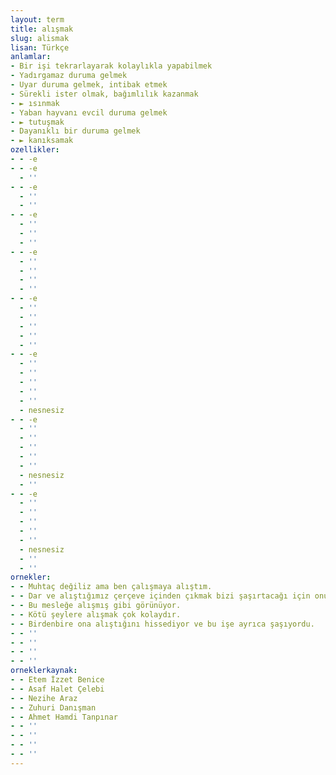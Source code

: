 ```yaml
---
layout: term
title: alışmak
slug: alismak
lisan: Türkçe
anlamlar:
- Bir işi tekrarlayarak kolaylıkla yapabilmek
- Yadırgamaz duruma gelmek
- Uyar duruma gelmek, intibak etmek
- Sürekli ister olmak, bağımlılık kazanmak
- ► ısınmak
- Yaban hayvanı evcil duruma gelmek
- ► tutuşmak
- Dayanıklı bir duruma gelmek
- ► kanıksamak
ozellikler:
- - -e
- - -e
  - ''
- - -e
  - ''
  - ''
- - -e
  - ''
  - ''
  - ''
- - -e
  - ''
  - ''
  - ''
  - ''
- - -e
  - ''
  - ''
  - ''
  - ''
  - ''
- - -e
  - ''
  - ''
  - ''
  - ''
  - ''
  - nesnesiz
- - -e
  - ''
  - ''
  - ''
  - ''
  - ''
  - nesnesiz
  - ''
- - -e
  - ''
  - ''
  - ''
  - ''
  - ''
  - nesnesiz
  - ''
  - ''
ornekler:
- - Muhtaç değiliz ama ben çalışmaya alıştım.
- - Dar ve alıştığımız çerçeve içinden çıkmak bizi şaşırtacağı için onu istemeyiz.
- - Bu mesleğe alışmış gibi görünüyor.
- - Kötü şeylere alışmak çok kolaydır.
- - Birdenbire ona alıştığını hissediyor ve bu işe ayrıca şaşıyordu.
- - ''
- - ''
- - ''
- - ''
orneklerkaynak:
- - Etem İzzet Benice
- - Asaf Halet Çelebi
- - Nezihe Araz
- - Zuhuri Danışman
- - Ahmet Hamdi Tanpınar
- - ''
- - ''
- - ''
- - ''
---
```

